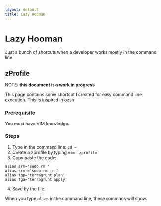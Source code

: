 ```yaml
---
layout: default
title: Lazy Hooman
---
```

# Lazy Hooman
Just a bunch of shorcuts when a developer works mostly in the command line.

## zProfile

NOTE: **this document is a work in progress**

This page contains some shortcut I created for easy command line execution. This is inspired in ozsh

### Prerequisite

You must have VIM knowledge.

### Steps

1. Type in the command line: `cd ~`
2. Create a zprofile by typing `vim .zprofile`
3. Copy paste the code:
```
alias srm='sudo rm '
alias srmr='sudo rm -r '
alias tgp='terragrunt plan'
alias tga='terragrunt apply'
```
4. Save by the file.

When you type `alias` in the command line, these commans will show.
